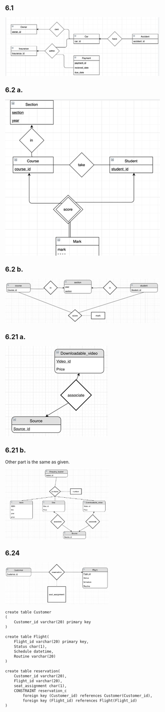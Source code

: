 ## 6.1

![image-20220411190729581](3200102708_DB_Hw_Cp.6.assets/image-20220411190729581.png)

## 6.2 a.

<img src="3200102708_DB_Hw_Cp.6.assets/image-20220411191534893.png" alt="image-20220411191534893" style="zoom:50%;" />

## 6.2 b.

<img src="3200102708_DB_Hw_Cp.6.assets/image-20220411233820934.png" alt="image-20220411233820934" style="zoom:50%;" />

## 6.21 a.

<img src="3200102708_DB_Hw_Cp.6.assets/image-20220411232454586.png" alt="image-20220411232454586" style="zoom:50%;" />

## 6.21 b.

Other part is the same as given.

<img src="3200102708_DB_Hw_Cp.6.assets/image-20220411233341663.png" alt="image-20220411233341663" style="zoom:33%;" />

## 6.24

<img src="3200102708_DB_Hw_Cp.6.assets/image-20220411231136861.png" alt="image-20220411231136861" style="zoom:33%;" />

```mysql
create table Customer
(
    Customer_id varchar(20) primary key
)

create table Flight(
    Flight_id varchar(20) primary key,
    Status char(1),
    Schedule datetime,
    Routine varchar(20)
)

create table reservation(
    Customer_id varchar(20),
    Flight_id varchar(20),
    seat_assignment char(1),
    CONSTRAINT reservation_c 
        foreign key (Customer_id) references Customer(Customer_id),
        foreign key (Flight_id) references Flight(Flight_id)
)

```
